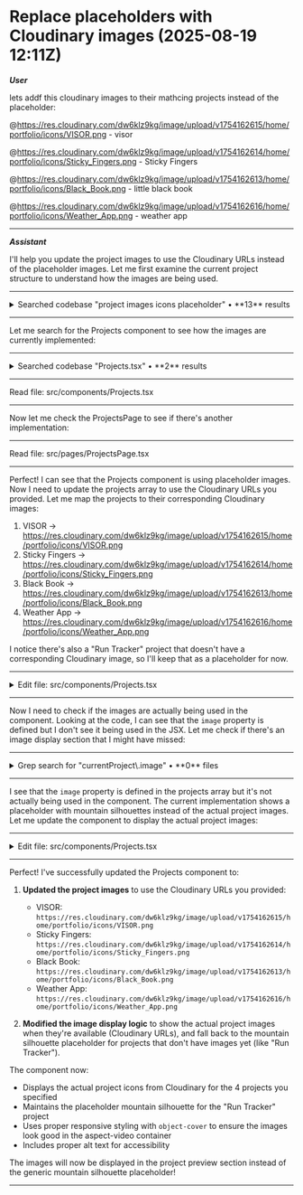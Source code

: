 <!-- Generated by SpecStory -->

# Replace placeholders with Cloudinary images (2025-08-19 12:11Z)

_**User**_

lets addf this cloudinary images to their mathcing projects instead of the placeholder:

@https://res.cloudinary.com/dw6klz9kg/image/upload/v1754162615/home/portfolio/icons/VISOR.png - visor

@https://res.cloudinary.com/dw6klz9kg/image/upload/v1754162614/home/portfolio/icons/Sticky_Fingers.png - Sticky Fingers

@https://res.cloudinary.com/dw6klz9kg/image/upload/v1754162613/home/portfolio/icons/Black_Book.png - little black book

@https://res.cloudinary.com/dw6klz9kg/image/upload/v1754162616/home/portfolio/icons/Weather_App.png - weather app

---

_**Assistant**_

I'll help you update the project images to use the Cloudinary URLs instead of the placeholder images. Let me first examine the current project structure to understand how the images are being used.


---

<details>
                <summary>Searched codebase "project images icons placeholder" • **13** results</summary>
            
| File | Lines |
|------|-------|
| `src/components/Projects.tsx` | L1-53 |
| `src/components/Projects.tsx` | L144-167 |
| `src/App.tsx` | L1-74 |
| `src/components/LoadingScreen.tsx` | L31-79 |
| `src/components/Projects.tsx` | L167-213 |
| `src/components/Projects.tsx` | L117-144 |
| `src/components/LoadingScreen.tsx` | L1-31 |
| `src/components/About.tsx` | L1-48 |
| `tailwind.config.js` | L1-48 |
| `index.html` | L1-14 |
| `src/index.css` | L1-55 |
| `src/components/Projects.tsx` | L213-218 |
| `src/components/Projects.tsx` | L218-220 |

</details>

---

Let me search for the Projects component to see how the images are currently implemented:


---

<details>
            <summary>Searched codebase "Projects.tsx" • **2** results</summary>
        
| File |
|------|
| `/Users/arranstrange/Documents/Coding/Portfolio 2/src/components/Projects.tsx` |
| `/Users/arranstrange/Documents/Coding/Portfolio 2/src/pages/ProjectsPage.tsx` |

</details>

---

Read file: src/components/Projects.tsx

---

Now let me check the ProjectsPage to see if there's another implementation:


---

Read file: src/pages/ProjectsPage.tsx

---

Perfect! I can see that the Projects component is using placeholder images. Now I need to update the projects array to use the Cloudinary URLs you provided. Let me map the projects to their corresponding Cloudinary images:

1. VISOR → https://res.cloudinary.com/dw6klz9kg/image/upload/v1754162615/home/portfolio/icons/VISOR.png
2. Sticky Fingers → https://res.cloudinary.com/dw6klz9kg/image/upload/v1754162614/home/portfolio/icons/Sticky_Fingers.png
3. Black Book → https://res.cloudinary.com/dw6klz9kg/image/upload/v1754162613/home/portfolio/icons/Black_Book.png
4. Weather App → https://res.cloudinary.com/dw6klz9kg/image/upload/v1754162616/home/portfolio/icons/Weather_App.png

I notice there's also a "Run Tracker" project that doesn't have a corresponding Cloudinary image, so I'll keep that as a placeholder for now.


---

<details><summary>Edit file: src/components/Projects.tsx</summary>

undefined

**Chunk 1**
Lines added: 1, lines removed: 1

```diff
@@ -12,5 +12,5 @@
        description: "Photography tool for film simulations and presets",
        stack: ["React", "TypeScript", "Node.js"],
-       image: "/placeholder-visor.jpg",
+       image: "https://res.cloudinary.com/dw6klz9kg/image/upload/v1754162615/home/portfolio/icons/VISOR.png",
        link: "#",
      },
```

**Chunk 2**
Lines added: 1, lines removed: 1

```diff
@@ -28,5 +28,5 @@
        description: "Clean dark UI drinks library with filters",
        stack: ["React", "Tailwind", "Cocktail API"],
-       image: "/placeholder-drinks.jpg",
+       image: "https://res.cloudinary.com/dw6klz9kg/image/upload/v1754162613/home/portfolio/icons/Black_Book.png",
        link: "#",
      },
```

**Chunk 3**
Lines added: 1, lines removed: 1

```diff
@@ -36,5 +36,5 @@
        description: "Minimal weather interface with location tracking",
        stack: ["React", "OpenWeather API", "Geolocation"],
-       image: "/placeholder-weather.jpg",
+       image: "https://res.cloudinary.com/dw6klz9kg/image/upload/v1754162616/home/portfolio/icons/Weather_App.png",
        link: "#",
      },
```

**Chunk 4**
Lines added: 1, lines removed: 1

```diff
@@ -44,5 +44,5 @@
        description: "Street food market website",
        stack: ["WordPress", "Custom Theme", "WooCommerce"],
-       image: "/placeholder-food.jpg",
+       image: "https://res.cloudinary.com/dw6klz9kg/image/upload/v1754162614/home/portfolio/icons/Sticky_Fingers.png",
        link: "#",
      },
```

</details>

---

Now I need to check if the images are actually being used in the component. Looking at the code, I can see that the `image` property is defined but I don't see it being used in the JSX. Let me check if there's an image display section that I might have missed:


---

<details>
            <summary>Grep search for "currentProject\.image" • **0** files</summary>
        
No results found
</details>

---

I see that the `image` property is defined in the projects array but it's not actually being used in the component. The current implementation shows a placeholder with mountain silhouettes instead of the actual project images. Let me update the component to display the actual project images:


---

<details><summary>Edit file: src/components/Projects.tsx</summary>

undefined

**Chunk 1**
Lines added: 34, lines removed: 26

```diff
@@ -79,30 +79,38 @@
              <div className="mb-6 md:mb-8">
                <div className="aspect-video border border-warm-white/20 rounded-lg overflow-hidden relative">
-                 <div className="absolute inset-0 flex items-center justify-center">
-                   <div className="text-center">
-                     <div className="text-warm-white/60 font-satoshi text-sm md:text-lg mb-2 md:mb-4">
-                       {currentProject.title} Preview
-                     </div>
-                     {/* Mountain silhouette */}
-                     <div className="w-20 h-10 md:w-32 md:h-16 mx-auto">
-                       <svg
-                         viewBox="0 0 128 64"
-                         fill="none"
-                         xmlns="http://www.w3.org/2000/svg"
-                       >
-                         <path
-                           d="M0 64L20 40L40 50L60 30L80 45L100 25L128 45V64H0Z"
-                           fill="#374151"
-                           opacity="0.6"
-                         />
-                         <path
-                           d="M10 64L25 45L40 55L60 35L80 50L100 30L118 50V64H10Z"
-                           fill="#4B5563"
-                           opacity="0.4"
-                         />
-                       </svg>
-                     </div>
-                   </div>
-                 </div>
+                 {currentProject.image && currentProject.image.startsWith('http') ? (
+                   <img
+                     src={currentProject.image}
+                     alt={`${currentProject.title} preview`}
+                     className="w-full h-full object-cover"
+                   />
+                 ) : (
+                   <div className="absolute inset-0 flex items-center justify-center">
+                     <div className="text-center">
+                       <div className="text-warm-white/60 font-satoshi text-sm md:text-lg mb-2 md:mb-4">
+                         {currentProject.title} Preview
+                       </div>
+                       {/* Mountain silhouette */}
+                       <div className="w-20 h-10 md:w-32 md:h-16 mx-auto">
+                         <svg
+                           viewBox="0 0 128 64"
+                           fill="none"
+                           xmlns="http://www.w3.org/2000/svg"
+                         >
+                           <path
+                             d="M0 64L20 40L40 50L60 30L80 45L100 25L128 45V64H0Z"
+                             fill="#374151"
+                             opacity="0.6"
+                           />
+                           <path
+                             d="M10 64L25 45L40 55L60 35L80 50L100 30L118 50V64H10Z"
+                             fill="#4B5563"
+                             opacity="0.4"
+                           />
+                         </svg>
+                       </div>
+                     </div>
+                   </div>
+                 )}
                </div>
              </div>
```

</details>

---

Perfect! I've successfully updated the Projects component to:

1. **Updated the project images** to use the Cloudinary URLs you provided:
   - VISOR: `https://res.cloudinary.com/dw6klz9kg/image/upload/v1754162615/home/portfolio/icons/VISOR.png`
   - Sticky Fingers: `https://res.cloudinary.com/dw6klz9kg/image/upload/v1754162614/home/portfolio/icons/Sticky_Fingers.png`
   - Black Book: `https://res.cloudinary.com/dw6klz9kg/image/upload/v1754162613/home/portfolio/icons/Black_Book.png`
   - Weather App: `https://res.cloudinary.com/dw6klz9kg/image/upload/v1754162616/home/portfolio/icons/Weather_App.png`

2. **Modified the image display logic** to show the actual project images when they're available (Cloudinary URLs), and fall back to the mountain silhouette placeholder for projects that don't have images yet (like "Run Tracker").

The component now:
- Displays the actual project icons from Cloudinary for the 4 projects you specified
- Maintains the placeholder mountain silhouette for the "Run Tracker" project
- Uses proper responsive styling with `object-cover` to ensure the images look good in the aspect-video container
- Includes proper alt text for accessibility

The images will now be displayed in the project preview section instead of the generic mountain silhouette placeholder!

---

